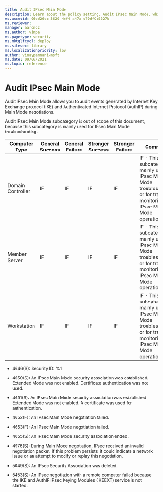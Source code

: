 ```yaml
---
title: Audit IPsec Main Mode 
description: Learn about the policy setting, Audit IPsec Main Mode, which determines if the results of certain protocols generate events during Main Mode negotiations.
ms.assetid: 06ed26ec-3620-4ef4-a47a-c70df9c8827b
ms.reviewer: 
manager: aaroncz
ms.author: vinpa
ms.pagetype: security
ms.mktglfcycl: deploy
ms.sitesec: library
ms.localizationpriority: low
author: vinaypamnani-msft
ms.date: 09/06/2021
ms.topic: reference
---
```


# Audit IPsec Main Mode


Audit IPsec Main Mode allows you to audit events generated by Internet Key Exchange protocol (IKE) and Authenticated Internet Protocol (AuthIP) during Main Mode negotiations.

Audit IPsec Main Mode subcategory is out of scope of this document, because this subcategory is mainly used for IPsec Main Mode troubleshooting.

| Computer Type     | General Success | General Failure | Stronger Success | Stronger Failure | Comments |
|-------------------|-----------------|-----------------|------------------|------------------|----------|
| Domain Controller | IF              | IF              | IF               | IF               | IF - This subcategory is mainly used for IPsec Main Mode troubleshooting, or for tracing or monitoring IPsec Main Mode operations. |
| Member Server     | IF              | IF              | IF               | IF               | IF - This subcategory is mainly used for IPsec Main Mode troubleshooting, or for tracing or monitoring IPsec Main Mode operations. |
| Workstation       | IF              | IF              | IF               | IF               | IF - This subcategory is mainly used for IPsec Main Mode troubleshooting, or for tracing or monitoring IPsec Main Mode operations. |

- 4646(S): Security ID: %1

- 4650(S): An IPsec Main Mode security association was established. Extended Mode was not enabled. Certificate authentication was not used.

- 4651(S): An IPsec Main Mode security association was established. Extended Mode was not enabled. A certificate was used for authentication.

- 4652(F): An IPsec Main Mode negotiation failed.

- 4653(F): An IPsec Main Mode negotiation failed.

- 4655(S): An IPsec Main Mode security association ended.

- 4976(S): During Main Mode negotiation, IPsec received an invalid negotiation packet. If this problem persists, it could indicate a network issue or an attempt to modify or replay this negotiation.

- 5049(S): An IPsec Security Association was deleted.

- 5453(S): An IPsec negotiation with a remote computer failed because the IKE and AuthIP IPsec Keying Modules (IKEEXT) service is not started.
